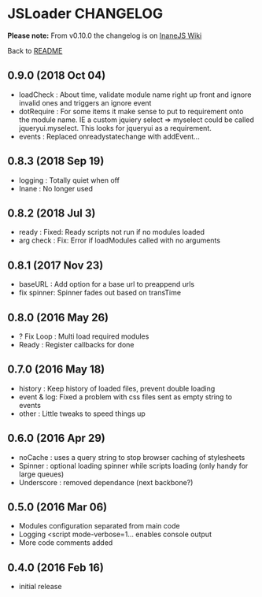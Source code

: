 # JSLoader CHANGELOG

**Please note:** From v0.10.0 the changelog is on [InaneJS Wiki](https://git.inane.co.za:3000/Inane/inane-js/wiki/Inane-JSLoader)

Back to [README](README.md)

## 0.9.0 (2018 Oct 04)

- loadCheck  : About time, validate module name right up front and ignore invalid ones and triggers an ignore event
- dotRequire : For some items it make sense to put to requirement onto the module name. IE a custom jquiery select => myselect could be called jqueryui.myselect. This looks for jqueryui as a requirement.
- events     : Replaced onreadystatechange with addEvent...

## 0.8.3 (2018 Sep 19)

- logging    : Totally quiet when off
- Inane      : No longer used

## 0.8.2 (2018 Jul 3)

- ready      : Fixed: Ready scripts not run if no modules loaded
- arg check  : Fix: Error if loadModules called with no arguments

## 0.8.1 (2017 Nov 23)

- baseURL    : Add option for a base url to preappend urls
- fix spinner: Spinner fades out based on transTime

## 0.8.0 (2016 May 26)

- ? Fix Loop   : Multi load required modules
- Ready      : Register callbacks for done

## 0.7.0 (2016 May 18)

- history    : Keep history of loaded files, prevent double loading
- event & log: Fixed a problem with css files sent as empty string to events
- other      : Little tweaks to speed things up

## 0.6.0 (2016 Apr 29)

- noCache    : uses a query string to stop browser caching of stylesheets
- Spinner    : optional loading spinner while scripts loading (only handy for large queues)
- Underscore : removed dependance (next backbone?)

## 0.5.0 (2016 Mar 06)

- Modules configuration separated from main code
- Logging <script mode-verbose=1... enables console output
- More code comments added

## 0.4.0 (2016 Feb 16)

- initial release

